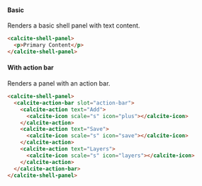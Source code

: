 #### Basic

Renders a basic shell panel with text content.

```html
<calcite-shell-panel>
  <p>Primary Content</p>
</calcite-shell-panel>
```

#### With action bar

Renders a panel with an action bar.

```html
<calcite-shell-panel>
  <calcite-action-bar slot="action-bar">
    <calcite-action text="Add">
      <calcite-icon scale="s" icon="plus"></calcite-icon>
    </calcite-action>
    <calcite-action text="Save">
      <calcite-icon scale="s" icon="save"></calcite-icon>
    </calcite-action>
    <calcite-action text="Layers">
      <calcite-icon scale="s" icon="layers"></calcite-icon>
    </calcite-action>
  </calcite-action-bar>
</calcite-shell-panel>
```
